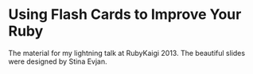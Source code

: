 Using Flash Cards to Improve Your Ruby
======================================

The material for my lightning talk at RubyKaigi 2013. The beautiful slides were designed by Stina Evjan.
